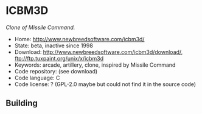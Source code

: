# ICBM3D

_Clone of Missile Command._

- Home: http://www.newbreedsoftware.com/icbm3d/
- State: beta, inactive since 1998
- Download: http://www.newbreedsoftware.com/icbm3d/download/,  ftp://ftp.tuxpaint.org/unix/x/icbm3d
- Keywords: arcade, artillery, clone, inspired by Missile Command
- Code repository: (see download)
- Code language: C
- Code license: ? (GPL-2.0 maybe but could not find it in the source code)

## Building
